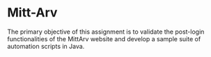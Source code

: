 # Mitt-Arv
The primary objective of this assignment is to validate the post-login functionalities of the MittArv website and develop a sample suite of automation scripts in Java. 
